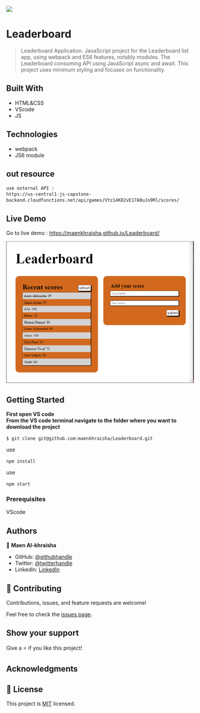 ![](https://img.shields.io/badge/Microverse-blueviolet)

# Leaderboard

> Leaderboard Application.
 JavaScript project for the Leaderboard list app, using webpack and ES6 features, notably modules. The Leaderboard consuming API using JavaScript async and await. This project uses minimum styling and focuses on functionality.

## Built With

- HTML&CSS
- VScode 
- JS
## Technologies
- webpack
- JS6 module

## out resource
    use external API :
    https://us-central1-js-capstone-backend.cloudfunctions.net/api/games/VYz14K82vE17A0uJo9Rl/scores/
## Live Demo 

Go to live demo : 
https://maenkhraisha.github.io/Leaderboard/

![portfolio](./src/images/screenshoot.PNG)

## Getting Started

**First open VS code**<br/>
**From the VS code terminal navigate to the folder where you want to download the project**<br/>
```
$ git clone git@github.com:maenkhraisha/Leaderboard.git
```

use
``` 
npm install 
```

use 
```
npm start
```


### Prerequisites
VScode


## Authors

👤 **Maen Al-khraisha**

- GitHub: [@githubhandle](https://github.com/maen1980)
- Twitter: [@twitterhandle](https://twitter.com/AlkhryshaM)
- LinkedIn: [LinkedIn](https://www.linkedin.com/in/ma-en-mohammad-303930100/)



## 🤝 Contributing

Contributions, issues, and feature requests are welcome!

Feel free to check the [issues page](../../issues/).

## Show your support

Give a ⭐️ if you like this project!

## Acknowledgments



## 📝 License

This project is [MIT](./MIT.md) licensed.
